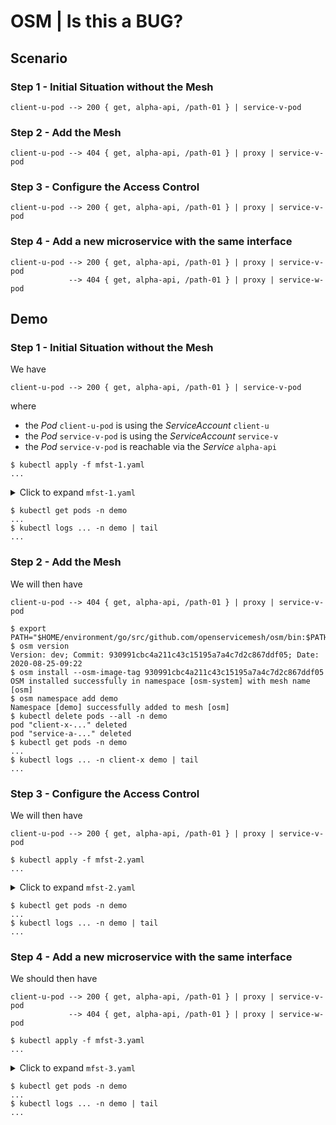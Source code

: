 # OSM | Is this a BUG?

## Scenario

### Step 1 - Initial Situation without the Mesh

```text
client-u-pod --> 200 { get, alpha-api, /path-01 } | service-v-pod
```

### Step 2 - Add the Mesh

```text
client-u-pod --> 404 { get, alpha-api, /path-01 } | proxy | service-v-pod
```

### Step 3 - Configure the Access Control

```text
client-u-pod --> 200 { get, alpha-api, /path-01 } | proxy | service-v-pod
```

### Step 4 - Add a new microservice with the same interface

```text
client-u-pod --> 200 { get, alpha-api, /path-01 } | proxy | service-v-pod
             --> 404 { get, alpha-api, /path-01 } | proxy | service-w-pod
```

## Demo

### Step 1 - Initial Situation without the Mesh

We have

```text
client-u-pod --> 200 { get, alpha-api, /path-01 } | service-v-pod
```

where

* the _Pod_ `client-u-pod` is using the _ServiceAccount_ `client-u`
* the _Pod_ `service-v-pod` is using the _ServiceAccount_ `service-v`
* the _Pod_ `service-v-pod` is reachable via the _Service_ `alpha-api`

```text
$ kubectl apply -f mfst-1.yaml
...
```

<details><summary>Click to expand <code>mfst-1.yaml</code></summary>

```yaml
# mfst-1.yaml
---
# Deploy 'demo' Namespace
apiVersion: v1
kind: Namespace
metadata:
  name: demo
---
# Deploy 'service-v' Service Account
apiVersion: v1
kind: ServiceAccount
metadata:
  name: service-v
  namespace: demo
---
# Deploy 'service-v-deployment' Deployment
apiVersion: apps/v1
kind: Deployment
metadata:
  name: service-v-deployment
  namespace: demo
spec:
  replicas: 1
  selector:
    matchLabels:
      app: service-v
      api: alpha-api
  template:
    metadata:
      labels:
        app: service-v
        api: alpha-api
    spec:
      serviceAccountName: service-v
      containers:
      - name: service-v
        image: patrice1972/service-v:1.0.0
        ports:
        - name: service-v-port
          protocol: TCP
          containerPort: 3000
---
# Deploy 'service-v' Service
apiVersion: v1
kind: Service
metadata:
  name: service-v
  namespace: demo
spec:
  selector:
    app: service-v
  ports:
  - protocol: TCP
    port: 3000
    targetPort: 3000
---
# Deploy 'alpha-api' Service
apiVersion: v1
kind: Service
metadata:
  name: alpha-api
  namespace: demo
spec:
  selector:
    api: alpha-api
  ports:
  - protocol: TCP
    port: 3000
    targetPort: 3000
---
# Deploy 'client-u' Service Account
apiVersion: v1
kind: ServiceAccount
metadata:
  name: client-u
  namespace: demo
---
# Deploy 'client-u-deployment' Deployment
apiVersion: apps/v1
kind: Deployment
metadata:
  name: client-u-deployment
  namespace: demo
spec:
  replicas: 1
  selector:
    matchLabels:
      app: client-u
  template:
    metadata:
      labels:
        app: client-u
    spec:
      serviceAccountName: client-u
      containers:
      - name: client-u
        image: patrice1972/client-u:1.0.0
        env:
        - name: API_HOST
          value: "alpha-api.demo"
---
# Deploy 'client-u' (dummy) Service [Required by OSM]
apiVersion: v1
kind: Service
metadata:
  name: client-u
  namespace: demo
spec:
  selector:
    app: client-u
  ports:
  - protocol: TCP
    port: 9999
    name: dummy-unused-port
```

</details>

```text
$ kubectl get pods -n demo
...
$ kubectl logs ... -n demo | tail
...
```

### Step 2 - Add the Mesh

We will then have

```text
client-u-pod --> 404 { get, alpha-api, /path-01 } | proxy | service-v-pod
```

```text
$ export PATH="$HOME/environment/go/src/github.com/openservicemesh/osm/bin:$PATH"
$ osm version
Version: dev; Commit: 930991cbc4a211c43c15195a7a4c7d2c867ddf05; Date: 2020-08-25-09:22
$ osm install --osm-image-tag 930991cbc4a211c43c15195a7a4c7d2c867ddf05
OSM installed successfully in namespace [osm-system] with mesh name [osm]
$ osm namespace add demo
Namespace [demo] successfully added to mesh [osm]
$ kubectl delete pods --all -n demo
pod "client-x-..." deleted
pod "service-a-..." deleted
$ kubectl get pods -n demo
...
$ kubectl logs ... -n client-x demo | tail
...
```

### Step 3 - Configure the Access Control

We will then have

```text
client-u-pod --> 200 { get, alpha-api, /path-01 } | proxy | service-v-pod
```

```text
$ kubectl apply -f mfst-2.yaml
...
```

<details><summary>Click to expand <code>mfst-2.yaml</code></summary>

```yaml
# mfst-2.yaml
---
apiVersion: specs.smi-spec.io/v1alpha3
kind: HTTPRouteGroup
metadata:
  name: alpha-api-routes
  namespace: demo
spec:
  matches:
  - name: get-path-01
    pathRegex: /path-01
    methods:
    - GET
---
# Deploy the 'allow-client-u-to-service-v-through-alpha-api-routes' TrafficTarget
kind: TrafficTarget
apiVersion: access.smi-spec.io/v1alpha2
metadata:
  name: allow-client-u-to-service-v-through-alpha-api-routes
  namespace: demo
spec:
  destination:
    kind: ServiceAccount
    name: service-v
    namespace: demo
    port: 3000
  rules:
  - kind: HTTPRouteGroup
    name: alpha-api-routes
    matches:
    - get-path-01
  sources:
  - kind: ServiceAccount
    name: client-u
    namespace: demo
```

</details>

```text
$ kubectl get pods -n demo
...
$ kubectl logs ... -n demo | tail
...
```

### Step 4 - Add a new microservice with the same interface

We should then have

```text
client-u-pod --> 200 { get, alpha-api, /path-01 } | proxy | service-v-pod
             --> 404 { get, alpha-api, /path-01 } | proxy | service-w-pod
```

```text
$ kubectl apply -f mfst-3.yaml
...
```

<details><summary>Click to expand <code>mfst-3.yaml</code></summary>

```yaml
# mfst-3.yaml
---
# Deploy 'service-w' Service Account
apiVersion: v1
kind: ServiceAccount
metadata:
  name: service-w
  namespace: demo
---
# Deploy 'service-w-deployment' Deployment
apiVersion: apps/v1
kind: Deployment
metadata:
  name: service-w-deployment
  namespace: demo
spec:
  replicas: 1
  selector:
    matchLabels:
      app: service-w
      api: alpha-api
  template:
    metadata:
      labels:
        app: service-w
        api: alpha-api
    spec:
      serviceAccountName: service-w
      containers:
      - name: service-w
        image: patrice1972/service-w:1.0.0
        ports:
        - name: service-w-port
          protocol: TCP
          containerPort: 3000
---
# Deploy 'service-w' Service
apiVersion: v1
kind: Service
metadata:
  name: service-w
  namespace: demo
spec:
  selector:
    app: service-w
  ports:
  - protocol: TCP
    port: 3000
    targetPort: 3000
```

</details>

```text
$ kubectl get pods -n demo
...
$ kubectl logs ... -n demo | tail
...
```
